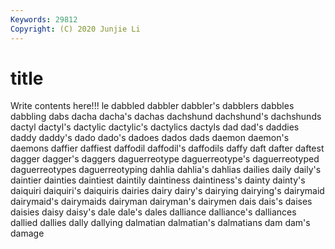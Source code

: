 ```yaml
---
Keywords: 29812
Copyright: (C) 2020 Junjie Li
---
```


# title

Write contents here!!!
le
dabbled 
dabbler 
dabbler's 
dabblers 
dabbles 
dabbling 
dabs 
dacha 
dacha's 
dachas
dachshund 
dachshund's 
dachshunds 
dactyl 
dactyl's 
dactylic 
dactylic's 
dactylics 
dactyls 
dad
dad's 
daddies 
daddy 
daddy's 
dado 
dado's 
dadoes 
dados 
dads 
daemon
daemon's 
daemons 
daffier 
daffiest 
daffodil 
daffodil's 
daffodils 
daffy 
daft 
dafter
daftest 
dagger 
dagger's 
daggers 
daguerreotype 
daguerreotype's 
daguerreotyped 
daguerreotypes 
daguerreotyping 
dahlia
dahlia's 
dahlias 
dailies 
daily 
daily's 
daintier 
dainties 
daintiest 
daintily 
daintiness
daintiness's 
dainty 
dainty's 
daiquiri 
daiquiri's 
daiquiris 
dairies 
dairy 
dairy's 
dairying
dairying's 
dairymaid 
dairymaid's 
dairymaids 
dairyman 
dairyman's 
dairymen 
dais 
dais's 
daises
daisies 
daisy 
daisy's 
dale 
dale's 
dales 
dalliance 
dalliance's 
dalliances 
dallied
dallies 
dally 
dallying 
dalmatian 
dalmatian's 
dalmatians 
dam 
dam's 
damage 
